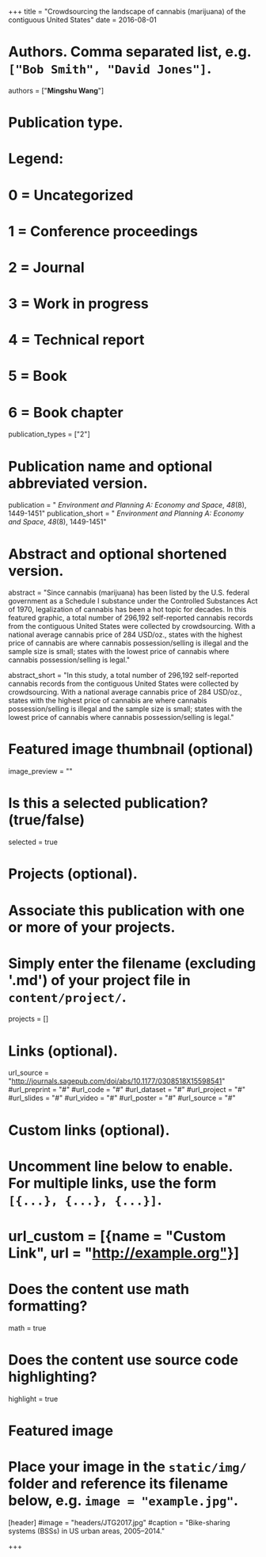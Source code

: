 +++
title = "Crowdsourcing the landscape of cannabis (marijuana) of the contiguous United States"
date = 2016-08-01

# Authors. Comma separated list, e.g. `["Bob Smith", "David Jones"]`.
authors = ["**Mingshu Wang**"]

# Publication type.
# Legend:
# 0 = Uncategorized
# 1 = Conference proceedings
# 2 = Journal
# 3 = Work in progress
# 4 = Technical report
# 5 = Book
# 6 = Book chapter
publication_types = ["2"]

# Publication name and optional abbreviated version.
publication = " *Environment and Planning A: Economy and Space*, *48*(8), 1449-1451"
publication_short = " *Environment and Planning A: Economy and Space*, *48*(8), 1449-1451"

# Abstract and optional shortened version.
abstract = "Since cannabis (marijuana) has been listed by the U.S. federal government as a Schedule I substance under the Controlled Substances Act of 1970, legalization of cannabis has been a hot topic for decades. In this featured graphic, a total number of 296,192 self-reported cannabis records from the contiguous United States were collected by crowdsourcing. With a national average cannabis price of 284 USD/oz., states with the highest price of cannabis are where cannabis possession/selling is illegal and the sample size is small; states with the lowest price of cannabis where cannabis possession/selling is legal."

abstract_short = "In this study, a total number of 296,192 self-reported cannabis records from the contiguous United States were collected by crowdsourcing. With a national average cannabis price of 284 USD/oz., states with the highest price of cannabis are where cannabis possession/selling is illegal and the sample size is small; states with the lowest price of cannabis where cannabis possession/selling is legal."

# Featured image thumbnail (optional)
image_preview = ""

# Is this a selected publication? (true/false)
selected = true

# Projects (optional).
#   Associate this publication with one or more of your projects.
#   Simply enter the filename (excluding '.md') of your project file in `content/project/`.

projects = []

# Links (optional).
url_source = "http://journals.sagepub.com/doi/abs/10.1177/0308518X15598541"
#url_preprint = "#"
#url_code = "#"
#url_dataset = "#"
#url_project = "#"
#url_slides = "#"
#url_video = "#"
#url_poster = "#"
#url_source = "#"

# Custom links (optional).
#   Uncomment line below to enable. For multiple links, use the form `[{...}, {...}, {...}]`.
# url_custom = [{name = "Custom Link", url = "http://example.org"}]

# Does the content use math formatting?
math = true

# Does the content use source code highlighting?
highlight = true

# Featured image
# Place your image in the `static/img/` folder and reference its filename below, e.g. `image = "example.jpg"`.
[header]
#image = "headers/JTG2017.jpg"
#caption = "Bike-sharing systems (BSSs) in US urban areas, 2005–2014."

+++

